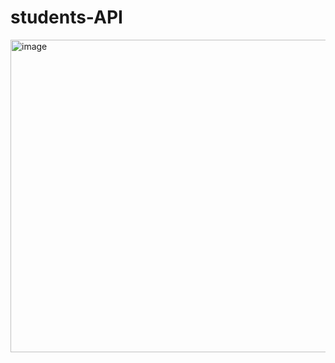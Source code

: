 # students-API

<img width="800" height="500" alt="image" src="https://user-images.githubusercontent.com/78311368/209319961-137dad18-3c57-4ad5-9a81-9f0244b6b437.PNG">
